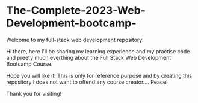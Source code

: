 # The-Complete-2023-Web-Development-bootcamp-
Welcome to my full-stack web development repository! 

Hi there, here I'll be sharing my learning experience and my practise code and preety much everthing 
about the Full Stack Web Development Bootcamp Course.

Hope you will like it!
This is only for reference purpose and by creating this repository I does not want to offend any course 
creator.... Peace!

Thank you for visiting!
